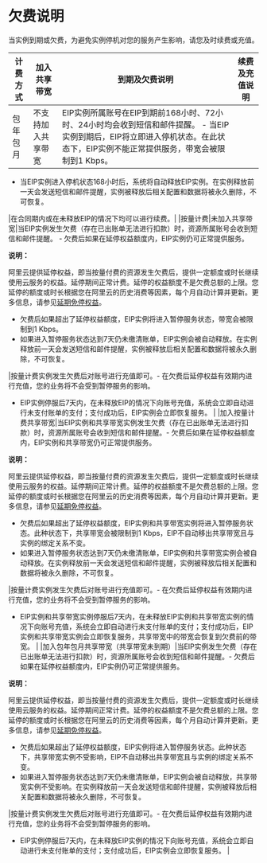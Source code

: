 # 欠费说明

当实例到期或欠费，为避免实例停机对您的服务产生影响，请您及时续费或充值。

|计费方式|加入共享带宽|到期及欠费说明|续费及充值说明|
|----|------|-------|-------|
|包年包月|不支持加入共享带宽|EIP实例所属账号在EIP到期前168小时、72小时、24小时均会收到短信和邮件提醒。 -   当EIP实例到期后，EIP将立即进入停机状态。在此状态下，EIP实例不能正常提供服务，带宽会被限制到1 Kbps。
-   当EIP实例进入停机状态168小时后，系统将自动释放EIP实例。在实例释放前一天会发送短信和邮件提醒，实例被释放后相关配置和数据将被永久删除，不可恢复。

|在合同期内或在未释放EIP的情况下均可以进行续费。|
|按量计费|未加入共享带宽|当EIP实例发生欠费（存在已出账单无法进行扣款）时，资源所属账号会收到短信和邮件提醒。 -   欠费后如果在延停权益额度内，EIP实例仍可正常提供服务。

**说明：**

阿里云提供延停权益，即当按量付费的资源发生欠费后，提供一定额度或时长继续使用云服务的权益。延停期间正常计费。延停的权益额度不是欠费总额的上限。您延停的额度或时长根据您在阿里云的历史消费等因素，每个月自动计算并更新。更多信息，请参见[延期免停权益](https://help.aliyun.com/document_detail/190777.html)。

-   欠费后如果超出了延停权益额度，EIP实例将进入暂停服务状态，带宽会被限制到1 Kbps。
-   如果进入暂停服务状态达到7天仍未缴清账单，EIP实例会被自动释放。在实例释放前一天会发送短信和邮件提醒，实例被释放后相关配置和数据将被永久删除，不可恢复。

|按量计费实例发生欠费后对账号进行充值即可。-   在欠费后延停权益有效期内进行充值，您的业务将不会受到暂停服务的影响。
-   EIP实例停服后7天内，在未释放EIP的情况下向账号充值，系统会立即自动进行未支付账单的支付；支付成功后，EIP实例会立即恢复服务。 |
|加入按量计费共享带宽|当EIP实例和共享带宽实例发生欠费（存在已出账单无法进行扣款）时，资源所属账号会收到短信和邮件提醒。-   欠费后如果在延停权益额度内，EIP实例和共享带宽仍可正常提供服务。

**说明：**

阿里云提供延停权益，即当按量付费的资源发生欠费后，提供一定额度或时长继续使用云服务的权益。延停期间正常计费。延停的权益额度不是欠费总额的上限。您延停的额度或时长根据您在阿里云的历史消费等因素，每个月自动计算并更新。更多信息，请参见[延期免停权益](https://help.aliyun.com/document_detail/190777.html)。

-   欠费后如果超出了延停权益额度，EIP实例和共享带宽实例将进入暂停服务状态。此种状态下，共享带宽会被限制到1 Kbps，EIP不自动移出共享带宽且与实例的绑定关系不变。
-   如果进入暂停服务状态达到7天仍未缴清账单，EIP实例和共享带宽实例会被自动释放。在实例释放前一天会发送短信和邮件提醒，实例被释放后相关配置和数据将被永久删除，不可恢复。

|按量计费实例发生欠费后对账号进行充值即可。-   在欠费后延停权益有效期内进行充值，您的业务将不会受到暂停服务的影响。
-   EIP实例和共享带宽实例停服后7天内，在未释放EIP实例和共享带宽实例的情况下向账号充值，系统会立即自动进行未支付账单的支付；支付成功后，EIP实例和共享带宽实例会立即恢复服务，共享带宽中的带宽会恢复到欠费前的带宽。 |
|加入包年包月共享带宽（共享带宽未到期）|当EIP实例发生欠费（存在已出账单无法进行扣款）时，资源所属账号会收到短信和邮件提醒。-   欠费后如果在延停权益额度内，EIP实例仍可正常提供服务。

**说明：**

阿里云提供延停权益，即当按量付费的资源发生欠费后，提供一定额度或时长继续使用云服务的权益。延停期间正常计费。延停的权益额度不是欠费总额的上限。您延停的额度或时长根据您在阿里云的历史消费等因素，每个月自动计算并更新。更多信息，请参见[延期免停权益](https://help.aliyun.com/document_detail/190777.html)。

-   欠费后如果超出了延停权益额度，EIP实例将进入暂停服务状态。此种状态下，共享带宽实例不受影响，EIP不自动移出共享带宽且与实例的绑定关系不变。
-   如果进入暂停服务状态达到7天仍未缴清账单，EIP实例会被自动释放，共享带宽实例不受影响。在实例释放前一天会发送短信和邮件提醒，实例被释放后相关配置和数据将被永久删除，不可恢复。

|按量计费实例发生欠费后对账号进行充值即可。-   在欠费后延停权益有效期内进行充值，您的业务将不会受到暂停服务的影响。
-   EIP实例停服后7天内，在未释放EIP实例的情况下向账号充值，系统会立即自动进行未支付账单的支付；支付成功后，EIP实例会立即恢复服务。 |

